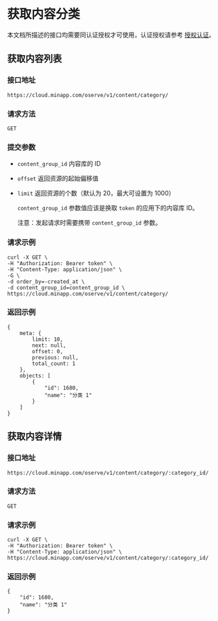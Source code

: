 # 获取内容分类

本文档所描述的接口均需要同认证授权才可使用，认证授权请参考 [授权认证](./authentication.md)。

## 获取内容列表

### 接口地址

`https://cloud.minapp.com/oserve/v1/content/category/`

### 请求方法

`GET`

### 提交参数

- `content_group_id` 内容库的 ID
- `offset` 返回资源的起始偏移值
- `limit` 返回资源的个数（默认为 20，最大可设置为 1000）

  `content_group_id` 参数值应该是换取 `token` 的应用下的内容库 ID。

  注意：发起请求时需要携带 `content_group_id` 参数。

### 请求示例

```
curl -X GET \
-H "Authorization: Bearer token" \
-H "Content-Type: application/json" \
-G \
-d order_by=-created_at \
-d content_group_id=content_group_id \
https://cloud.minapp.com/oserve/v1/content/category/
```

### 返回示例

```
{
    meta: {
        limit: 10,
        next: null,
        offset: 0,
        previous: null,
        total_count: 1
    },
    objects: [
        {
            "id": 1680,
            "name": "分类 1"
        }
    ]
}
```

## 获取内容详情

### 接口地址

`https://cloud.minapp.com/oserve/v1/content/category/:category_id/`

### 请求方法

`GET`

### 请求示例

```
curl -X GET \
-H "Authorization: Bearer token" \
-H "Content-Type: application/json" \
https://cloud.minapp.com/oserve/v1/content/category/:category_id/
```

### 返回示例

```
{
    "id": 1680,
    "name": "分类 1"
}
```
